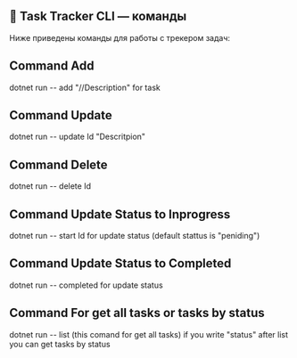 ## 📌 Task Tracker CLI — команды

Ниже приведены команды для работы с трекером задач:
## Command Add
  dotnet run -- add "//Description" for task
## Command Update
  dotnet run -- update Id "Descritpion"
## Command Delete
  dotnet run -- delete Id
## Command Update Status to Inprogress
  dotnet run -- start Id for update status (default stattus is "peniding")
## Command Update Status to Completed
  dotnet run -- completed for update status
## Command For get all tasks or tasks by status
  dotnet run -- list (this comand for get all tasks) if you write "status" after list you can get tasks by status
